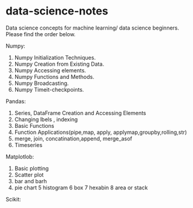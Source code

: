 # data-science-notes

Data science concepts for machine learning/ data science beginners.<br/>
Please find the order below.<br/>

Numpy:
   1. Numpy Initialization Techniques.
   2. Numpy Creation from Existing Data.
   3. Numpy Accessing elements.
   4. Numpy Functions and Methods.
   5. Numpy Broadcasting.
   6. Numpy Timeit-checkpoints.
   
Pandas:<br/>
  1. Series, DataFrame Creation and Accessing Elements
  2. Changing lbels , indexing
  3. Basic Functions
  4. Function Applications(pipe,map, apply, applymap,groupby,rolling,str)
  5. merge, join, concatination,append, merge_asof
  6. Timeseries
  
Matplotlob:<br/>
 1. Basic plotting
 2. Scatter plot
 3. bar and barh
 4. pie chart
 5 histogram
 6 box
 7 hexabin
 8 area or stack
 
Scikit:<br/>
 
 
